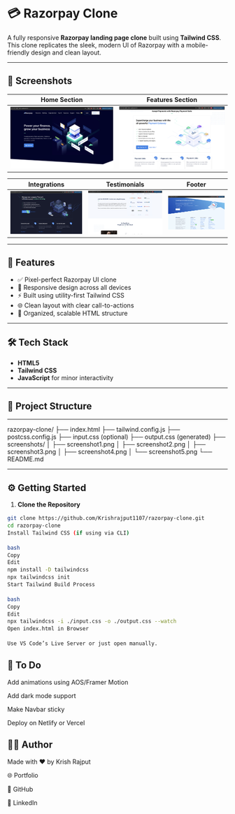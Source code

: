 # 💳 Razorpay Clone

A fully responsive **Razorpay landing page clone** built using **Tailwind CSS**. This clone replicates the sleek, modern UI of Razorpay with a mobile-friendly design and clean layout.

---

## 📸 Screenshots

| Home Section | Features Section |
|--------------|------------------|
| ![Home](Screenshot1.png) | ![Features](Screenshot2.png) |

| Integrations | Testimonials | Footer |
|--------------|--------------|--------|
| ![Integrations](Screenshot3.png) | ![Testimonials](Screenshot4.png) | ![Footer](Screenshot5.png) |


---

## 🚀 Features

- ✅ Pixel-perfect Razorpay UI clone
- 📱 Responsive design across all devices
- ⚡ Built using utility-first Tailwind CSS
- 🌐 Clean layout with clear call-to-actions
- 🎯 Organized, scalable HTML structure

---

## 🛠️ Tech Stack

- **HTML5**
- **Tailwind CSS**
- **JavaScript** for minor interactivity

---

## 📁 Project Structure

---

razorpay-clone/ ├── index.html ├── tailwind.config.js ├── postcss.config.js ├── input.css (optional) ├── output.css (generated) ├── screenshots/ │ ├── screenshot1.png │ ├── screenshot2.png │ ├── screenshot3.png │ ├── screenshot4.png │ └── screenshot5.png └── README.md

---

## ⚙️ Getting Started

1. **Clone the Repository**
```bash
git clone https://github.com/Krishrajput1107/razorpay-clone.git
cd razorpay-clone
Install Tailwind CSS (if using via CLI)

bash
Copy
Edit
npm install -D tailwindcss
npx tailwindcss init
Start Tailwind Build Process

bash
Copy
Edit
npx tailwindcss -i ./input.css -o ./output.css --watch
Open index.html in Browser

Use VS Code’s Live Server or just open manually.

```

## 📌 To Do
 Add animations using AOS/Framer Motion

 Add dark mode support

 Make Navbar sticky

 Deploy on Netlify or Vercel

## 🙋‍♂️ Author
Made with ❤️ by Krish Rajput

🌐 Portfolio

🐙 GitHub

💼 LinkedIn




